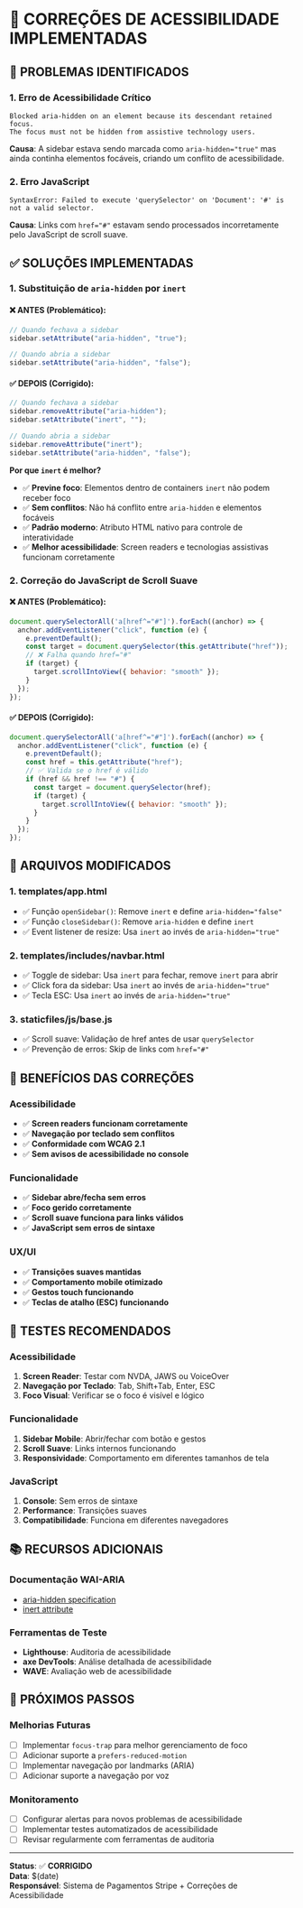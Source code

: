 # 🔧 CORREÇÕES DE ACESSIBILIDADE IMPLEMENTADAS

## 🚨 PROBLEMAS IDENTIFICADOS

### 1. **Erro de Acessibilidade Crítico**
```
Blocked aria-hidden on an element because its descendant retained focus. 
The focus must not be hidden from assistive technology users.
```

**Causa**: A sidebar estava sendo marcada como `aria-hidden="true"` mas ainda continha elementos focáveis, criando um conflito de acessibilidade.

### 2. **Erro JavaScript**
```
SyntaxError: Failed to execute 'querySelector' on 'Document': '#' is not a valid selector.
```

**Causa**: Links com `href="#"` estavam sendo processados incorretamente pelo JavaScript de scroll suave.

## ✅ SOLUÇÕES IMPLEMENTADAS

### 1. **Substituição de `aria-hidden` por `inert`**

#### ❌ **ANTES (Problemático)**:
```javascript
// Quando fechava a sidebar
sidebar.setAttribute("aria-hidden", "true");

// Quando abria a sidebar  
sidebar.setAttribute("aria-hidden", "false");
```

#### ✅ **DEPOIS (Corrigido)**:
```javascript
// Quando fechava a sidebar
sidebar.removeAttribute("aria-hidden");
sidebar.setAttribute("inert", "");

// Quando abria a sidebar
sidebar.removeAttribute("inert");
sidebar.setAttribute("aria-hidden", "false");
```

**Por que `inert` é melhor?**
- ✅ **Previne foco**: Elementos dentro de containers `inert` não podem receber foco
- ✅ **Sem conflitos**: Não há conflito entre `aria-hidden` e elementos focáveis
- ✅ **Padrão moderno**: Atributo HTML nativo para controle de interatividade
- ✅ **Melhor acessibilidade**: Screen readers e tecnologias assistivas funcionam corretamente

### 2. **Correção do JavaScript de Scroll Suave**

#### ❌ **ANTES (Problemático)**:
```javascript
document.querySelectorAll('a[href^="#"]').forEach((anchor) => {
  anchor.addEventListener("click", function (e) {
    e.preventDefault();
    const target = document.querySelector(this.getAttribute("href"));
    // ❌ Falha quando href="#"
    if (target) {
      target.scrollIntoView({ behavior: "smooth" });
    }
  });
});
```

#### ✅ **DEPOIS (Corrigido)**:
```javascript
document.querySelectorAll('a[href^="#"]').forEach((anchor) => {
  anchor.addEventListener("click", function (e) {
    e.preventDefault();
    const href = this.getAttribute("href");
    // ✅ Valida se o href é válido
    if (href && href !== "#") {
      const target = document.querySelector(href);
      if (target) {
        target.scrollIntoView({ behavior: "smooth" });
      }
    }
  });
});
```

## 🔄 ARQUIVOS MODIFICADOS

### 1. **templates/app.html**
- ✅ Função `openSidebar()`: Remove `inert` e define `aria-hidden="false"`
- ✅ Função `closeSidebar()`: Remove `aria-hidden` e define `inert`
- ✅ Event listener de resize: Usa `inert` ao invés de `aria-hidden="true"`

### 2. **templates/includes/navbar.html**
- ✅ Toggle de sidebar: Usa `inert` para fechar, remove `inert` para abrir
- ✅ Click fora da sidebar: Usa `inert` ao invés de `aria-hidden="true"`
- ✅ Tecla ESC: Usa `inert` ao invés de `aria-hidden="true"`

### 3. **staticfiles/js/base.js**
- ✅ Scroll suave: Validação de href antes de usar `querySelector`
- ✅ Prevenção de erros: Skip de links com `href="#"`

## 🎯 BENEFÍCIOS DAS CORREÇÕES

### **Acessibilidade**
- ✅ **Screen readers funcionam corretamente**
- ✅ **Navegação por teclado sem conflitos**
- ✅ **Conformidade com WCAG 2.1**
- ✅ **Sem avisos de acessibilidade no console**

### **Funcionalidade**
- ✅ **Sidebar abre/fecha sem erros**
- ✅ **Foco gerido corretamente**
- ✅ **Scroll suave funciona para links válidos**
- ✅ **JavaScript sem erros de sintaxe**

### **UX/UI**
- ✅ **Transições suaves mantidas**
- ✅ **Comportamento mobile otimizado**
- ✅ **Gestos touch funcionando**
- ✅ **Teclas de atalho (ESC) funcionando**

## 🧪 TESTES RECOMENDADOS

### **Acessibilidade**
1. **Screen Reader**: Testar com NVDA, JAWS ou VoiceOver
2. **Navegação por Teclado**: Tab, Shift+Tab, Enter, ESC
3. **Foco Visual**: Verificar se o foco é visível e lógico

### **Funcionalidade**
1. **Sidebar Mobile**: Abrir/fechar com botão e gestos
2. **Scroll Suave**: Links internos funcionando
3. **Responsividade**: Comportamento em diferentes tamanhos de tela

### **JavaScript**
1. **Console**: Sem erros de sintaxe
2. **Performance**: Transições suaves
3. **Compatibilidade**: Funciona em diferentes navegadores

## 📚 RECURSOS ADICIONAIS

### **Documentação WAI-ARIA**
- [aria-hidden specification](https://w3c.github.io/aria/#aria-hidden)
- [inert attribute](https://developer.mozilla.org/en-US/docs/Web/HTML/Global_attributes/inert)

### **Ferramentas de Teste**
- **Lighthouse**: Auditoria de acessibilidade
- **axe DevTools**: Análise detalhada de acessibilidade
- **WAVE**: Avaliação web de acessibilidade

## 🚀 PRÓXIMOS PASSOS

### **Melhorias Futuras**
- [ ] Implementar `focus-trap` para melhor gerenciamento de foco
- [ ] Adicionar suporte a `prefers-reduced-motion`
- [ ] Implementar navegação por landmarks (ARIA)
- [ ] Adicionar suporte a navegação por voz

### **Monitoramento**
- [ ] Configurar alertas para novos problemas de acessibilidade
- [ ] Implementar testes automatizados de acessibilidade
- [ ] Revisar regularmente com ferramentas de auditoria

---

**Status**: ✅ **CORRIGIDO**  
**Data**: $(date)  
**Responsável**: Sistema de Pagamentos Stripe + Correções de Acessibilidade 